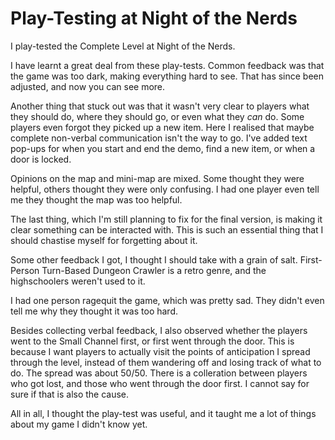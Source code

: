 # Play-Testing at Night of the Nerds

I play-tested the Complete Level at Night of the Nerds.

I have learnt a great deal from these play-tests. Common feedback was that the game was too dark, making everything hard to see. That has since been adjusted, and now you can see more.

Another thing that stuck out was that it wasn't very clear to players what they should do, where they should go, or even what they _can_ do. Some players even forgot they picked up a new item. Here I realised that maybe complete non-verbal communication isn't the way to go. I've added text pop-ups for when you start and end the demo, find a new item, or when a door is locked.

Opinions on the map and mini-map are mixed. Some thought they were helpful, others thought they were only confusing. I had one player even tell me they thought the map was too helpful.

The last thing, which I'm still planning to fix for the final version, is making it clear something can be interacted with. This is such an essential thing that I should chastise myself for forgetting about it.

Some other feedback I got, I thought I should take with a grain of salt. First-Person Turn-Based Dungeon Crawler is a retro genre, and the highschoolers weren't used to it.

I had one person ragequit the game, which was pretty sad. They didn't even tell me why they thought it was too hard.

Besides collecting verbal feedback, I also observed whether the players went to the Small Channel first, or first went through the door. This is because I want players to actually visit the points of anticipation I spread through the level, instead of them wandering off and losing track of what to do. The spread was about 50/50. There is a colleration between players who got lost, and those who went through the door first. I cannot say for sure if that is also the cause.

All in all, I thought the play-test was useful, and it taught me a lot of things about my game I didn't know yet.
